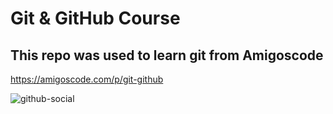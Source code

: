 # Git & GitHub Course

## This repo was used to learn git from Amigoscode

https://amigoscode.com/p/git-github



![github-social](https://user-images.githubusercontent.com/15932181/165770953-f2548709-dc28-4dcb-8b73-9079c090780d.png)
